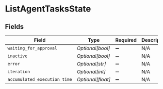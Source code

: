 # ListAgentTasksState


## Fields

| Field                        | Type                         | Required                     | Description                  |
| ---------------------------- | ---------------------------- | ---------------------------- | ---------------------------- |
| `waiting_for_approval`       | *Optional[bool]*             | :heavy_minus_sign:           | N/A                          |
| `inactive`                   | *Optional[bool]*             | :heavy_minus_sign:           | N/A                          |
| `error`                      | *Optional[str]*              | :heavy_minus_sign:           | N/A                          |
| `iteration`                  | *Optional[int]*              | :heavy_minus_sign:           | N/A                          |
| `accumulated_execution_time` | *Optional[float]*            | :heavy_minus_sign:           | N/A                          |